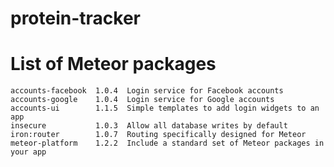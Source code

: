 # protein-tracker

# List of Meteor packages
    accounts-facebook  1.0.4  Login service for Facebook accounts
    accounts-google    1.0.4  Login service for Google accounts
    accounts-ui        1.1.5  Simple templates to add login widgets to an app
    insecure           1.0.3  Allow all database writes by default
    iron:router        1.0.7  Routing specifically designed for Meteor
    meteor-platform    1.2.2  Include a standard set of Meteor packages in your app
